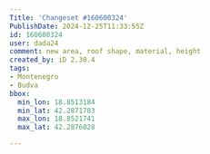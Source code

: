 ```yaml
---
Title: 'Changeset #160600324'
PublishDate: 2024-12-25T11:33:55Z
id: 160600324
user: dada24
comment: new area, roof shape, material, height
created_by: iD 2.30.4
tags:
- Montenegro
- Budva
bbox:
  min_lon: 18.8513184
  min_lat: 42.2871783
  max_lon: 18.8521741
  max_lat: 42.2876028

---
```

